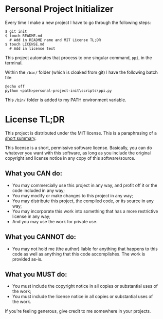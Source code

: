 # Personal Project Initializer

Every time I make a new project I have to go through the following steps:

```
$ git init
$ touch README.md
  # Add in README name and MIT License TL;DR
$ touch LICENSE.md
  # Add in license text
```

This project automates that process to one singular command, `ppi`, in the
terminal.

Within the `/bin/` folder (which is cloaked from git) I have the following batch
file:

```batch
@echo off
python <path>personal-project-init\scripts\ppi.py
```

This `/bin/` folder is added to my PATH environment variable.

# License TL;DR

This project is distributed under the MIT license. This is a paraphrasing of a
[short summary](https://tldrlegal.com/license/mit-license).

This license is a short, permissive software license. Basically, you can do
whatever you want with this software, as long as you include the original
copyright and license notice in any copy of this software/source.

## What you CAN do:

- You may commercially use this project in any way, and profit off it or the
  code included in any way;
- You may modify or make changes to this project in any way;
- You may distribute this project, the compiled code, or its source in any way;
- You may incorporate this work into something that has a more restrictive
  license in any way;
- And you may use the work for private use.

## What you CANNOT do:

- You may not hold me (the author) liable for anything that happens to this code
  as well as anything that this code accomplishes. The work is provided as-is.

## What you MUST do:

- You must include the copyright notice in all copies or substantial uses of the
  work;
- You must include the license notice in all copies or substantial uses of the
  work.

If you're feeling generous, give credit to me somewhere in your projects.
